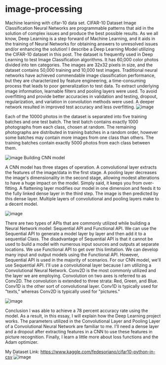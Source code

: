 
# image-processing
Machine learning with cifar-10 data set.
CIFAR-10 Dataset Image Classification
Neural Networks are programmable patterns that aid in the solution of complex issues and produce the best possible results. As we all know, Deep Learning is a step forward of Machine Learning, and it aids in the training of Neural Networks for obtaining answers to unresolved issues and/or enhancing the solution!
I describe a Deep Learning Model utilizing the CIFAR-10 dataset in this post. The dataset is frequently used in Deep Learning to test Image Classification algorithms. It has 60,000 color photos divided into ten categories. The images are 32x32 pixels in size, and the dataset contains 50,000 training and 10,000 test images.
Traditional neural networks have achieved commendable image classification performance, but they are characterized by feature engineering, a time-consuming process that leads to poor generalization to test data. To extract underlying image information, learnable filters and pooling layers were used. To avoid overfitting and provide better accuracies in validation and testing, dropout, regularization, and variation in convolution methods were used. A deeper network resulted in improved test accuracy and less overfitting.
 ![image](https://user-images.githubusercontent.com/61598281/148285068-2c119e93-9e9f-4894-b8d2-6ff27eb919e4.png)
 
 Each of the 10000 photos in the dataset is separated into five training batches and one test batch. The test batch contains exactly 1000 photographs from each class, chosen at random. The remaining photographs are distributed in training batches in a random order, however some batches may contain more images from one class than others. The training batches contain exactly 5000 photos from each class between them.
 
![image](https://user-images.githubusercontent.com/61598281/148285229-f379015f-22d4-4d76-9a43-2df4e5e0866c.png)
Building CNN model

A CNN model has three stages of operation. A convolutional layer extracts the features of the image/data in the first stage. A pooling layer decreases the image's dimensionality in the second stage, allowing modest alterations to have a huge impact on the model. Simply said, it keeps you from over-fitting. A flattening layer modifies our model in one dimension and feeds it to the fully linked dense layer in the third step. The image is then predicted by this dense layer. Multiple layers of convolutional and pooling layers make to a decent model.
 
 ![image](https://user-images.githubusercontent.com/61598281/148285282-333925a0-d60b-4fb5-9a32-b3ddadb67cb7.png)

There are two types of APIs that are commonly utilized while building a Neural Network model: Sequential API and Functional API. We can use the Sequential API to generate a model layer by layer and then add it to a sequential Class. The disadvantage of Sequential API is that it cannot be used to build a model with numerous input sources and outputs at separate locations. We use Functional API to get over this limitation. We can develop many input and output models using the Functional API. However, Sequential API is used in the majority of scenarios. For our CNN model, we'll use Sequential API.
I'll use a convolutional layer because I am utilizing a Convolutional Neural Network. Conv2D is the most commonly utilized and the layer we are employing. Convolution on two axes is referred to as Conv2D. The convolution is extended to three strata: Red, Green, and Blue. Conv1D is the other sort of convolutional layer. Conv1D is typically used for "texts," whereas Conv2D is typically used for "pictures."

![image](https://user-images.githubusercontent.com/61598281/148285366-968e58d1-462e-4da4-8748-19f3eb9ad822.png)


 

Conclusion
I was able to achieve a 78 percent accuracy rate using the model. As a result, in this essay, I will explain how the Deep Learning project works. The parameters utilized in the Convolutional Layer and Pooling Layer of a Convolutional Neural Network are familiar to me. I'll need a dense layer and a dropout after extracting features in a CNN to use these features in picture recognition. Finally, I learn a little more about loss functions and the Adam optimizer.


My Dataset Link:
https://www.kaggle.com/fedesoriano/cifar10-python-in-csv
![image](https://user-images.githubusercontent.com/61598281/148284929-cafdb148-6e3a-4990-a55f-458d1406b5f3.png)

